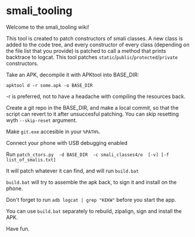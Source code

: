 # smali_tooling


Welcome to the smali_tooling wiki!

This tool is created to patch constructors of smali classes. A new class is added to the code tree, and every constructor of every class (depending on the file list that you provide) is patched to call a method that prints backtrace to logcat. This tool patches `static`/`public`/`protected`/`private` constructors. 

Take an APK, decompile it with APKtool into BASE_DIR:

```
apktool d -r some.apk -o BASE_DIR
```

-r is preferred, not to have a headache with compiling the resources back.

Create a git repo in the BASE_DIR, and make a local commit, so that the script can revert to it after unsuccesful patching. You can skip resetting wyth `--skip-reset` argument.

Make `git.exe` accesible in your `%PATH%`.

Connect your phone with USB debugging enabled

Run `patch_ctors.py  -d BASE_DIR  -c smali_classes4/o  [-v] [-f list_of_smalis.txt]`

It will patch whatever it can find, and will run `build.bat`

`build.bat` will try to assemble the apk back, to sign it and install on the phone.

Don't forget to run `adb logcat | grep "KEKW"` before you start the app.

You can use `build.bat` separately to rebuild, zipalign, sign and install the APK.

Have fun.

